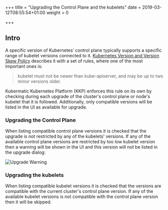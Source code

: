 +++
title = "Upgrading the Control Plane and the kubelets"
date = 2019-03-12T08:55:54+01:00
weight = 0

+++

## Intro

A specific version of Kubernetes’ control plane typically supports a specific range of kubelet versions connected to
it. [Kubernetes Version and Version Skew Policy](https://kubernetes.io/docs/setup/version-skew-policy/) describes it
with a set of rules, where one of the most important ones is:

> kubelet must not be newer than kube-apiserver, and may be up to two minor versions older.

Kubermatic Kubernetes Platform (KKP) enforces this rule on its own by checking during each upgrade of the cluster's control plane or node's
kubelet that it is followed. Additionally, only compatible versions will be listed in the UI as available for upgrade.

### Upgrading the Control Plane

When listing compatible control plane versions it is checked that the upgrade is not restricted by any of the kubelets'
versions. If any of the available control plane versions are restricted by too low kubelet version then a warning will
be shown in the UI and this version will not be listed in the upgrade dialog:

![Upgrade Warning](/img/kubermatic/master/ui/upgrade_warning.png?height=350px&classes=shadow,border "Upgrade Warning")

### Upgrading the kubelets

When listing compatible kubelet versions it is checked that the versions are compatible with the current cluster's
control plane version. If any of the available kubelet versions is not compatible with the control plane version then
it will be skipped.
